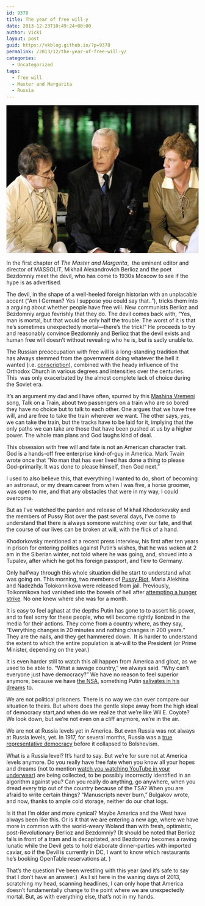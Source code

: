 ```yaml
---
id: 9378
title: The year of free will-y
date: 2013-12-23T10:49:24+00:00
author: Vicki
layout: post
guid: https://vkblog.github.io/?p=9378
permalink: /2013/12/the-year-of-free-will-y/
categories:
  - Uncategorized
tags:
  - free will
  - Master and Margarita
  - Russia
---
```

<p style="text-align: center;">
  <a href="https://raw.githubusercontent.com/vkblog/vkblog.github.io/master/public/img/2013/12/16.jpg"><img class="aligncenter size-medium wp-image-9385" alt="16" src="https://raw.githubusercontent.com/vkblog/vkblog.github.io/master/public/img/2013/12/16-580x386.jpg" width="580" height="386" /></a>
</p>

In the first chapter of _The Master and Margarita_,  the eminent editor and director of MASSOLIT, Mikhail Alexandrovich Berlioz and the poet Bezdomniy meet the devil, who has come to 1930s Moscow to see if the hype is as advertised.

The devil, in the shape of a well-heeled foreign historian with an unplacable accent (&#8220;Am I German? Yes I suppose you could say that..&#8221;), tricks them into a arguing about whether people have free will. New communists Berlioz and Bezdomniy argue fevrishly that they do. The devil comes back with, “Yes, man is mortal, but that would be only half the trouble. The worst of it is that he&#8217;s sometimes unexpectedly mortal—there&#8217;s the trick!” He proceeds to try and reasonably convince Bezdomniy and Berlioz that the devil exists and human free will doesn&#8217;t without revealing who he is, but is sadly unable to.

The Russian preoccupation with free will is a long-standing tradition that has always stemmed from the government doing whatever the hell it wanted (i.e. <a href="http://en.wikipedia.org/wiki/Conscription_in_Russia" target="_blank">conscription</a>), combined with the heady influence of the Orthodox Church in various degrees and intensities over the centuries. This  was only exacerbated by the almost complete lack of choice during the Soviet era.

It&#8217;s an argument my dad and I have often, spurred by this <a href="https://vkblog.github.io/2010/04/time-machine-mashina-vremeni-and-my-dad/" target="_blank">Mashina Vremeni</a> song, Talk on a Train, about two passengers on a train who are so bored they have no choice but to talk to each other. One argues that we have free will, and are free to take the train wherever we want. The other says, yes, we can take the train, but the tracks have to be laid for it, implying that the only paths we can take are those that have been pushed at us by a higher power. The whole man plans and God laughs kind of deal.

This obsession with free will and fate is not an American character trait. God is a hands-off free enterprise kind-of-guy in America. Mark Twain wrote once that &#8220;No man that has ever lived has done a thing to please God&#8211;primarily. It was done to please himself, then God next.&#8221;

I used to also believe this, that everything I wanted to do, short of becoming an astronaut, or my dream career from when I was five, a horse groomer, was open to me, and that any obstacles that were in my way, I could overcome.

But as I&#8217;ve watched the pardon and release of Mikhail Khodorkovsky and the members of Pussy Riot over the past several days, I&#8217;ve come to understand that there is always someone watching over our fate, and that the course of our lives can be broken at will, with the flick of a hand.

Khodorkovsky mentioned at a recent press interview, his first after ten years in prison for entering politics against Putin&#8217;s wishes, that he was woken at 2 am in the Siberian winter, not told where he was going, and, shoved into a Tupalev, after which he got his foreign passport, and flew to Germany.

Only halfway through this whole situation did he start to understand what was going on. This morning, two members of <a href="https://vkblog.github.io/2012/08/our-father-in-heaven-in-the-kremlin/" target="_blank">Pussy Riot</a>, Maria Alekhina and Nadezhda Tolokonnikova were released from jail. Previously, Tolkonnikova had vanished into the bowels of hell after <a href="http://www.theguardian.com/world/2013/nov/05/pussy-riot-tolokonnikova-punished-siberian-prison-hunger-strike" target="_blank">attempting a hunger strike</a>. No one knew where she was for a month.

It is easy to feel aghast at the depths Putin has gone to to assert his power, and to feel sorry for these people, who will become rightly lionized in the media for their actions. They come from a country where, as they say, &#8220;Everything changes in 20 minutes and nothing changes in 200 years.&#8221; They are the nails, and they get hammered down.  It is harder to understand the extent to which the entire population is at-will to the President (or Prime Minister, depending on the year.)

It is even harder still to watch this all happen from America and gloat, as we used to be able to. &#8220;What a savage country,&#8221; we always said. &#8220;Why can&#8217;t everyone just have democracy?&#8221; We have no reason to feel superior anymore, because we have <a href="https://vkblog.github.io/2013/06/being-american/" target="_blank">the NSA</a>, something Putin <a href="http://washington.cbslocal.com/2013/12/19/putin-defends-nsa-obama-because-he-can-get-away-with-it/" target="_blank">salivates in his dreams</a> to.

We are not political prisoners. There is no way we can ever compare our situation to theirs. But where does the gentle slope away from the high ideal of democracy start,and when do we realize that we&#8217;re like Wil E. Coyote? We look down, but we&#8217;re not even on a cliff anymore, we&#8217;re in the air.

We are not at Russia levels yet in America. But even Russia was not always at Russia levels, yet. In 1917, for several months, Russia was a <a href="https://en.wikipedia.org/wiki/Russian_Provisional_Government" target="_blank">true representative democracy</a> before it collapsed to Bolshevism.

What is a Russia level? It&#8217;s hard to say. But we&#8217;re for sure not at America levels anymore. Do you really have free fate when you know all your hopes and dreams (not to mention <a href="http://www.washingtonpost.com/blogs/the-switch/wp/2013/12/18/research-shows-how-macbook-webcams-can-spy-on-their-users-without-warning/" target="_blank">watch you watching YouTube in your underwear</a>) are being collected, to be possibly incorrectly identified in an algorithm against you? Can you really do anything, go anywhere, when you dread every trip out of the country because of the TSA? When you are afraid to write certain things? &#8220;Manuscripts never burn,&#8221; Bulgakov wrote, and now, thanks to ample cold storage, neither do our chat logs.

Is it that I&#8217;m older and more cynical? Maybe America and the West have always been like this. Or is it that we are entering a new age, where we have more in common with the world-weary Woland than with fresh, optimistic, post-Revolutionary Berlioz and Bezdomniy? (It should be noted that Berlioz falls in front of a tram and is decapitated, and Bezdomniy becomes a raving lunatic while the Devil gets to hold elaborate dinner-parties with imported caviar, so if the Devil is currently in DC, I want to know which restaurants he&#8217;s booking OpenTable reservations at. )

That&#8217;s the question I&#8217;ve been wrestling with this year (and it&#8217;s safe to say that I don&#8217;t have an answer.)  As I sit here in the waning days of 2013, scratching my head, scanning headlines, I can only hope that America doesn&#8217;t fundamentally change to the point where we are unexpectedly mortal. But, as with everything else, that&#8217;s not in my hands.